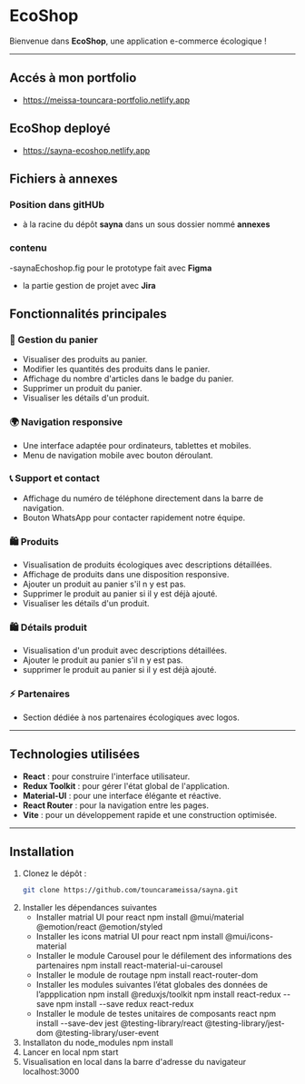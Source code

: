 # EcoShop

Bienvenue dans **EcoShop**, une application e-commerce écologique !

---
## Accés à mon portfolio
  - https://meissa-touncara-portfolio.netlify.app
    
## EcoShop deployé
  - https://sayna-ecoshop.netlify.app
    
## Fichiers à annexes 

### Position dans gitHUb
  - à la racine du dépôt **sayna** dans un sous dossier nommé **annexes**
### contenu     
  -saynaEchoshop.fig pour le prototype fait avec **Figma**
  - la partie gestion de projet avec **Jira**

    
## Fonctionnalités principales

### 🛒 Gestion du panier
- Visualiser des produits au panier.
- Modifier les quantités des produits dans le panier.
- Affichage du nombre d'articles dans le badge du panier.
- Supprimer un produit du panier.
- Visualiser les détails d'un produit.

### 🌍 Navigation responsive
- Une interface adaptée pour ordinateurs, tablettes et mobiles.
- Menu de navigation mobile avec bouton déroulant.

### 📞 Support et contact
- Affichage du numéro de téléphone directement dans la barre de navigation.
- Bouton WhatsApp pour contacter rapidement notre équipe.

### 🛍️ Produits
- Visualisation de produits écologiques avec descriptions détaillées.
- Affichage de produits dans une disposition responsive.
- Ajouter un produit au panier s'il n y est pas.
- Supprimer le produit au panier si il y est déjà ajouté.
- Visualiser les détails d'un produit.

### 🛍️ Détails produit
- Visualisation d'un produit avec descriptions détaillées.
- Ajouter le produit au panier s'il n y est pas.
- supprimer le produit au panier si il y est déjà ajouté. 
### ⚡ Partenaires
- Section dédiée à nos partenaires écologiques avec logos.

---

## Technologies utilisées

- **React** : pour construire l'interface utilisateur.
- **Redux Toolkit** : pour gérer l'état global de l'application.
- **Material-UI** : pour une interface élégante et réactive.
- **React Router** : pour la navigation entre les pages.
- **Vite** : pour un développement rapide et une construction optimisée.

---

## Installation

1. Clonez le dépôt :
   ```bash
   git clone https://github.com/touncarameissa/sayna.git
2. Installer les dépendances suivantes
    - Installer matrial UI pour react
        npm install @mui/material @emotion/react @emotion/styled
    - Installer les icons  matrial UI pour react
        npm install @mui/icons-material
    - Installer le module Carousel  pour le défilement des informations des partenaires
        npm install react-material-ui-carousel
    - Installer le module de routage
        npm install react-router-dom
    - Installer les modules suivantes l’état globales des données de l’appplication
        npm install @reduxjs/toolkit
        npm install react-redux  --save
        npm install --save redux react-redux
    - Installer le module de testes unitaires de composants react
        npm install --save-dev jest @testing-library/react @testing-library/jest-dom @testing-library/user-event
3. Installaton du node_modules
   npm install
4. Lancer en local
   npm  start
3. Visualisation en local dans la barre d'adresse du navigateur
   localhost:3000
